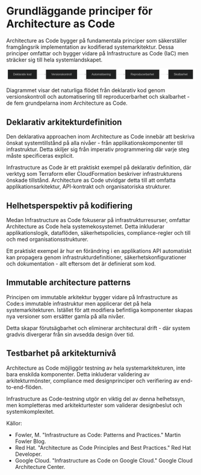 # Grundläggande principer för Architecture as Code

Architecture as Code bygger på fundamentala principer som säkerställer framgångsrik implementation av kodifierad systemarkitektur. Dessa principer omfattar och bygger vidare på Infrastructure as Code (IaC) men sträcker sig till hela systemlandskapet.

![Grundläggande principer diagram](images/diagram_02_kapitel1.png)

Diagrammet visar det naturliga flödet från deklarativ kod genom versionskontroll och automatisering till reproducerbarhet och skalbarhet - de fem grundpelarna inom Architecture as Code.

## Deklarativ arkitekturdefinition

Den deklarativa approachen inom Architecture as Code innebär att beskriva önskat systemtillstånd på alla nivåer - från applikationskomponenter till infrastruktur. Detta skiljer sig från imperativ programmering där varje steg måste specificeras explicit.

Infrastructure as Code är ett praktiskt exempel på deklarativ definition, där verktyg som Terraform eller CloudFormation beskriver infrastrukturens önskade tillstånd. Architecture as Code utvidgar detta till att omfatta applikationsarkitektur, API-kontrakt och organisatoriska strukturer.

## Helhetsperspektiv på kodifiering

Medan Infrastructure as Code fokuserar på infrastrukturresurser, omfattar Architecture as Code hela systemekosystemet. Detta inkluderar applikationslogik, dataflöden, säkerhetspolicies, compliance-regler och till och med organisationsstrukturer.

Ett praktiskt exempel är hur en förändring i en applikations API automatiskt kan propagera genom infrastrukturdefinitioner, säkerhetskonfigurationer och dokumentation - allt eftersom det är definierat som kod.

## Immutable architecture patterns

Principen om immutable arkitektur bygger vidare på Infrastructure as Code:s immutable infrastruktur men applicerar det på hela systemarkitekturen. Istället för att modifiera befintliga komponenter skapas nya versioner som ersätter gamla på alla nivåer.

Detta skapar förutsägbarhet och eliminerar architectural drift - där system gradvis divergerar från sin avsedda design över tid.

## Testbarhet på arkitekturnivå

Architecture as Code möjliggör testning av hela systemarkitekturen, inte bara enskilda komponenter. Detta inkluderar validering av arkitekturmönster, compliance med designprinciper och verifiering av end-to-end-flöden.

Infrastructure as Code-testning utgör en viktig del av denna helhetssyn, men kompletteras med arkitekturtester som validerar designbeslut och systemkomplexitet.

Källor:
- Fowler, M. "Infrastructure as Code: Patterns and Practices." Martin Fowler Blog.
- Red Hat. "Architecture as Code Principles and Best Practices." Red Hat Developer.
- Google Cloud. "Infrastructure as Code on Google Cloud." Google Cloud Architecture Center.
